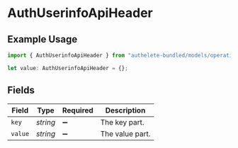 # AuthUserinfoApiHeader

## Example Usage

```typescript
import { AuthUserinfoApiHeader } from "authelete-bundled/models/operations";

let value: AuthUserinfoApiHeader = {};
```

## Fields

| Field              | Type               | Required           | Description        |
| ------------------ | ------------------ | ------------------ | ------------------ |
| `key`              | *string*           | :heavy_minus_sign: | The key part.      |
| `value`            | *string*           | :heavy_minus_sign: | The value part.    |